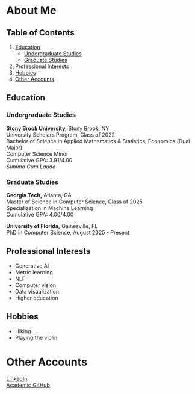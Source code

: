 # About Me

## Table of Contents

1. [Education](#education)
    - [Undergraduate Studies](#undergraduate-studies)
    - [Graduate Studies](#graduate-studies)
2. [Professional Interests](#professional-interests)
3. [Hobbies](#hobbies)
4. [Other Accounts](#other-accounts)

## Education

### Undergraduate Studies

**Stony Brook University,** Stony Brook, NY\
University Scholars Program, Class of 2022\
Bachelor of Science in Applied Mathematics & Statistics, Economics (Dual Major)\
Computer Science Minor\
Cumulative GPA: 3.91/4.00\
*Summa Cum Laude*

### Graduate Studies

**Georgia Tech,** Atlanta, GA\
Master of Science in Computer Science, Class of 2025\
Specialization in Machine Learning\
Cumulative GPA: 4.00/4.00

**University of Florida,** Gainesville, FL\
PhD in Computer Science, August 2025 - Present

## Professional Interests
 - Generative AI
 - Metric learning
 - NLP
 - Computer vision
 - Data visualization
 - Higher education

## Hobbies
 - Hiking
 - Playing the violin

# Other Accounts
[LinkedIn](https://www.linkedin.com/in/charlesr-clark/)\
[Academic GitHub](https://github.gatech.edu/cclark339)
